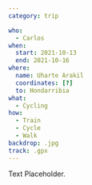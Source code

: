 ```yaml
---
category: trip

who:
  - Carlos
when:
  start: 2021-10-13
  end: 2021-10-16
where:
  name: Uharte Arakil
  coordinates: [?]
  to: Hondarribia
what: 
  - Cycling
how:
  - Train
  - Cycle
  - Walk
backdrop: .jpg
track: .gpx
---
```


Text Placeholder.